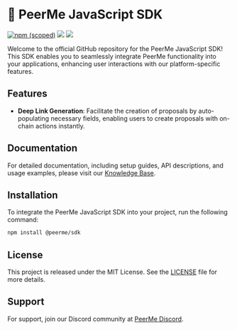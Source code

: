 # 🧰 PeerMe JavaScript SDK

[![npm (scoped)](https://img.shields.io/npm/v/@peerme/sdk?style=for-the-badge)](https://www.npmjs.com/package/@peerme/sdk)
[![](https://img.shields.io/twitter/follow/peerme?color=%23555555&label=Follow%20PeerMe&logo=twitter&style=for-the-badge)](https://x.com/peerme)
[![](https://dcbadge.vercel.app/api/server/sDeejyk3VR)](https://discord.gg/sDeejyk3VR)

Welcome to the official GitHub repository for the PeerMe JavaScript SDK! This SDK enables you to seamlessly integrate PeerMe functionality into your applications, enhancing user interactions with our platform-specific features.

## Features

- **Deep Link Generation**: Facilitate the creation of proposals by auto-populating necessary fields, enabling users to create proposals with on-chain actions instantly.

## Documentation

For detailed documentation, including setup guides, API descriptions, and usage examples, please visit our [Knowledge Base](https://know.peerme.io/developers/sdks.html#javascript-sdk).

## Installation

To integrate the PeerMe JavaScript SDK into your project, run the following command:

```bash
npm install @peerme/sdk
```

## License

This project is released under the MIT License. See the [LICENSE](LICENSE) file for more details.

## Support

For support, join our Discord community at [PeerMe Discord](https://discord.gg/sDeejyk3VR).
